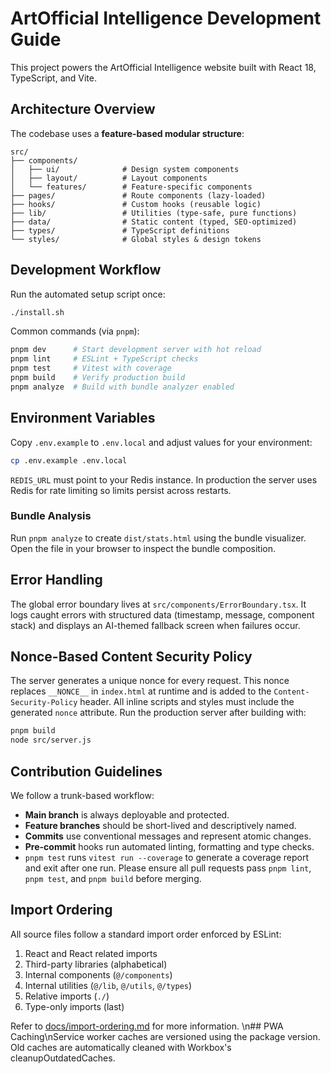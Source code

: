 # ArtOfficial Intelligence Development Guide

This project powers the ArtOfficial Intelligence website built with React 18, TypeScript, and Vite.

## Architecture Overview

The codebase uses a **feature-based modular structure**:

```
src/
├── components/
│   ├── ui/              # Design system components
│   ├── layout/          # Layout components
│   └── features/        # Feature-specific components
├── pages/               # Route components (lazy-loaded)
├── hooks/               # Custom hooks (reusable logic)
├── lib/                 # Utilities (type-safe, pure functions)
├── data/                # Static content (typed, SEO-optimized)
├── types/               # TypeScript definitions
└── styles/              # Global styles & design tokens
```

## Development Workflow

Run the automated setup script once:

```bash
./install.sh
```

Common commands (via `pnpm`):

```bash
pnpm dev      # Start development server with hot reload
pnpm lint     # ESLint + TypeScript checks
pnpm test     # Vitest with coverage
pnpm build    # Verify production build
pnpm analyze  # Build with bundle analyzer enabled
```

## Environment Variables

Copy `.env.example` to `.env.local` and adjust values for your environment:

```bash
cp .env.example .env.local
```

`REDIS_URL` must point to your Redis instance. In production the server uses
Redis for rate limiting so limits persist across restarts.

### Bundle Analysis

Run `pnpm analyze` to create `dist/stats.html` using the bundle visualizer.
Open the file in your browser to inspect the bundle composition.

## Error Handling

The global error boundary lives at `src/components/ErrorBoundary.tsx`.
It logs caught errors with structured data (timestamp, message, component stack) and displays an AI-themed fallback screen when failures occur.


## Nonce-Based Content Security Policy

The server generates a unique nonce for every request. This nonce replaces
`__NONCE__` in `index.html` at runtime and is added to the `Content-Security-Policy`
header. All inline scripts and styles must include the generated `nonce` attribute.
Run the production server after building with:

```bash
pnpm build
node src/server.js
```

## Contribution Guidelines

We follow a trunk-based workflow:

- **Main branch** is always deployable and protected.
- **Feature branches** should be short-lived and descriptively named.
- **Commits** use conventional messages and represent atomic changes.
- **Pre-commit** hooks run automated linting, formatting and type checks.
- `pnpm test` runs `vitest run --coverage` to generate a coverage report and exit after one run.
Please ensure all pull requests pass `pnpm lint`, `pnpm test`, and `pnpm build` before merging.

## Import Ordering

All source files follow a standard import order enforced by ESLint:

1. React and React related imports
2. Third-party libraries (alphabetical)
3. Internal components (`@/components`)
4. Internal utilities (`@/lib`, `@/utils`, `@/types`)
5. Relative imports (`./`)
6. Type-only imports (last)

Refer to [docs/import-ordering.md](docs/import-ordering.md) for more information.
\n## PWA Caching\nService worker caches are versioned using the package version. Old caches are automatically cleaned with Workbox's cleanupOutdatedCaches.
